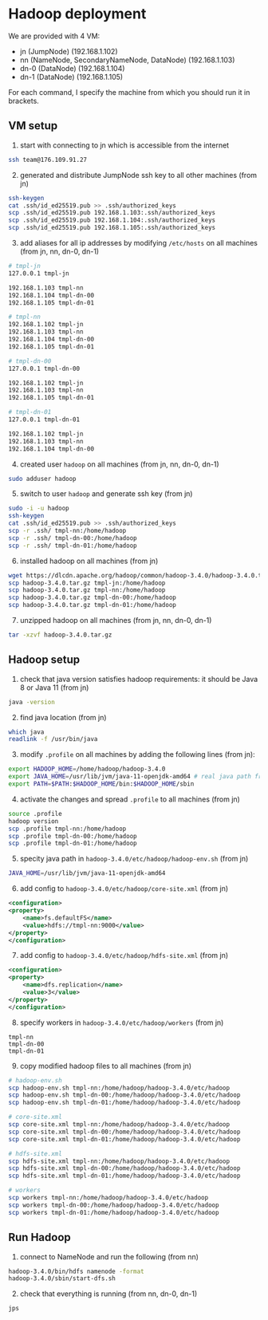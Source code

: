 # Hadoop deployment

We are provided with 4 VM:
- jn (JumpNode) (192.168.1.102)
- nn (NameNode, SecondaryNameNode, DataNode) (192.168.1.103)
- dn-0 (DataNode) (192.168.1.104)
- dn-1 (DataNode) (192.168.1.105)

For each command, I specify the machine from which you should run it in brackets.

## VM setup

1. start with connecting to jn which is accessible from the internet
```bash
ssh team@176.109.91.27
```

2. generated and distribute
JumpNode ssh key to all other machines (from jn)

```bash
ssh-keygen
cat .ssh/id_ed25519.pub >> .ssh/authorized_keys
scp .ssh/id_ed25519.pub 192.168.1.103:.ssh/authorized_keys
scp .ssh/id_ed25519.pub 192.168.1.104:.ssh/authorized_keys
scp .ssh/id_ed25519.pub 192.168.1.105:.ssh/authorized_keys
```

3. add aliases for all ip addresses by modifying `/etc/hosts` on all machines (from jn, nn, dn-0, dn-1)

```bash
# tmpl-jn
127.0.0.1 tmpl-jn

192.168.1.103 tmpl-nn
192.168.1.104 tmpl-dn-00
192.168.1.105 tmpl-dn-01
```
```bash
# tmpl-nn
192.168.1.102 tmpl-jn
192.168.1.103 tmpl-nn
192.168.1.104 tmpl-dn-00
192.168.1.105 tmpl-dn-01
```

```bash
# tmpl-dn-00
127.0.0.1 tmpl-dn-00

192.168.1.102 tmpl-jn
192.168.1.103 tmpl-nn
192.168.1.105 tmpl-dn-01
```

```bash
# tmpl-dn-01
127.0.0.1 tmpl-dn-01

192.168.1.102 tmpl-jn
192.168.1.103 tmpl-nn
192.168.1.104 tmpl-dn-00
```

4. created user `hadoop` on all machines (from jn, nn, dn-0, dn-1)
```bash
sudo adduser hadoop
```
5. switch to user `hadoop` and generate ssh key (from jn)
```bash 
sudo -i -u hadoop
ssh-keygen
cat .ssh/id_ed25519.pub >> .ssh/authorized_keys
scp -r .ssh/ tmpl-nn:/home/hadoop
scp -r .ssh/ tmpl-dn-00:/home/hadoop
scp -r .ssh/ tmpl-dn-01:/home/hadoop
```
6. installed hadoop on all machines (from jn)
```bash
wget https://dlcdn.apache.org/hadoop/common/hadoop-3.4.0/hadoop-3.4.0.tar.gz
scp hadoop-3.4.0.tar.gz tmpl-jn:/home/hadoop
scp hadoop-3.4.0.tar.gz tmpl-nn:/home/hadoop
scp hadoop-3.4.0.tar.gz tmpl-dn-00:/home/hadoop
scp hadoop-3.4.0.tar.gz tmpl-dn-01:/home/hadoop
```
7. unzipped hadoop on all machines (from jn, nn, dn-0, dn-1)
```bash
tar -xzvf hadoop-3.4.0.tar.gz
```

## Hadoop setup

1. check that java version satisfies hadoop requirements: it should be Java 8 or Java 11 (from jn)
```bash
java -version
```
2. find java location (from jn)
```bash
which java
readlink -f /usr/bin/java
```

3. modify `.profile` on all machines by adding the following lines (from jn):
```bash
export HADOOP_HOME=/home/hadoop/hadoop-3.4.0
export JAVA_HOME=/usr/lib/jvm/java-11-openjdk-amd64 # real java path from previous step
export PATH=$PATH:$HADOOP_HOME/bin:$HADOOP_HOME/sbin
```
4. activate the changes and spread `.profile` to all machines (from jn)
```bash
source .profile
hadoop version
scp .profile tmpl-nn:/home/hadoop
scp .profile tmpl-dn-00:/home/hadoop
scp .profile tmpl-dn-01:/home/hadoop
```
5. specity java path in `hadoop-3.4.0/etc/hadoop/hadoop-env.sh` (from jn)
```bash
JAVA_HOME=/usr/lib/jvm/java-11-openjdk-amd64
```

6. add config to `hadoop-3.4.0/etc/hadoop/core-site.xml` (from jn)
```xml
<configuration>
<property>
    <name>fs.defaultFS</name>
    <value>hdfs://tmpl-nn:9000</value>
</property>
</configuration>
```

7. add config to `hadoop-3.4.0/etc/hadoop/hdfs-site.xml` (from jn)
```xml
<configuration>
<property>
    <name>dfs.replication</name>
    <value>3</value>
</property>
</configuration>
```

8. specify workers in `hadoop-3.4.0/etc/hadoop/workers` (from jn)
```
tmpl-nn
tmpl-dn-00
tmpl-dn-01
```

9. copy modified hadoop files to all machines (from jn)
```bash
# hadoop-env.sh
scp hadoop-env.sh tmpl-nn:/home/hadoop/hadoop-3.4.0/etc/hadoop
scp hadoop-env.sh tmpl-dn-00:/home/hadoop/hadoop-3.4.0/etc/hadoop
scp hadoop-env.sh tmpl-dn-01:/home/hadoop/hadoop-3.4.0/etc/hadoop

# core-site.xml
scp core-site.xml tmpl-nn:/home/hadoop/hadoop-3.4.0/etc/hadoop
scp core-site.xml tmpl-dn-00:/home/hadoop/hadoop-3.4.0/etc/hadoop
scp core-site.xml tmpl-dn-01:/home/hadoop/hadoop-3.4.0/etc/hadoop

# hdfs-site.xml
scp hdfs-site.xml tmpl-nn:/home/hadoop/hadoop-3.4.0/etc/hadoop
scp hdfs-site.xml tmpl-dn-00:/home/hadoop/hadoop-3.4.0/etc/hadoop
scp hdfs-site.xml tmpl-dn-01:/home/hadoop/hadoop-3.4.0/etc/hadoop

# workers
scp workers tmpl-nn:/home/hadoop/hadoop-3.4.0/etc/hadoop
scp workers tmpl-dn-00:/home/hadoop/hadoop-3.4.0/etc/hadoop
scp workers tmpl-dn-01:/home/hadoop/hadoop-3.4.0/etc/hadoop
```

## Run Hadoop
1. connect to NameNode and run the following (from nn)
```bash
hadoop-3.4.0/bin/hdfs namenode -format
hadoop-3.4.0/sbin/start-dfs.sh
```

2. check that everything is running (from nn, dn-0, dn-1)
```bash
jps
```




